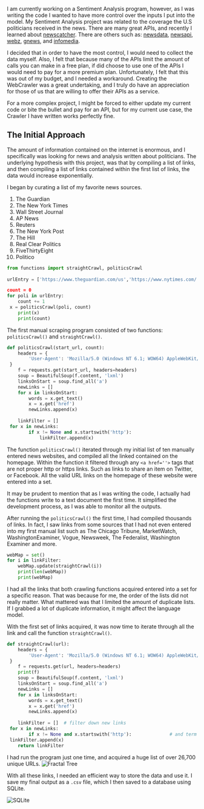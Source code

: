 I am currently working on a Sentiment Analysis program, however, as I was writing the code I wanted to have more control over the inputs I put into the model. My Sentiment Analysis project was related to the coverage the U.S politicians received in the news. There are many great APIs, and recently I learned about [newscatcher](https://newscatcherapi.com/free-news-api). There are others such as: [newsdata](newsdata.io), [newsapi](newsapi.org), [webz](webz.io), [gnews](gnews.io), and [infomedia](infomedia.org). 

I decided that in order to have the most control, I would need to collect the data myself. Also, I felt that because many of the APIs limit the amount of calls you can make in a free plan, if did choose to use one of the APIs I would need to pay for a more premium plan. Unfortunately, I felt that this was out of my budget, and I needed a workaround. Creating the WebCrawler was a great undertaking, and I truly do have an appreciation for those of us that are willing to offer their APIs as a service. 

For a more complex project, I might be forced to either update my current code or bite the bullet and pay for an API, but for my current use case, the Crawler I have written works perfectly fine.

## The Initial Approach
The amount of information contained on the internet is enormous, and I specifically was looking for news and analysis written about politicians. The underlying hypothesis with this project, was that by compiling a list of links, and then compiling a list of links contained within the first list of links, the data would increase exponentially.

I began by curating a list of my favorite news sources.
1. The Guardian
2. The New York Times
3. Wall Street Journal
4. AP News
5. Reuters
6. The New York Post
7. The Hill
8. Real Clear Politics
9. FiveThirtyEight
10. Politico

```python
from functions import straightCrawl, politicsCrawl  
  
urlEntry = ['https://www.theguardian.com/us','https://www.nytimes.com/', 'https://www.wsj.com/, 'https://apnews.com/', 'https://www.reuters.com/', 'https://nypost.com/', 'https://thehill.com/', 'https://www.realclearpolitics.com/', 'https://fivethirtyeight.com/', 'https://www.politico.com/']

count = 0  
for poli in urlEntry:  
    count += 1  
 x = politicsCrawl(poli, count)  
    print(x)  
    print(count)
```


The first manual scraping program consisted of two functions: ```politicsCrawl()``` and ```straightCrawl()```.

```python
def politicsCrawl(start_url, count):  
    headers = {  
        'User-Agent': 'Mozilla/5.0 (Windows NT 6.1; WOW64) AppleWebKit/537.36 (KHTML, like Gecko) Chrome/63.0.3239.132 Safari/537.36 QIHU 360SE'  
 }  
    f = requests.get(start_url, headers=headers)  
    soup = BeautifulSoup(f.content, 'lxml')  
    linksOnStart = soup.find_all('a')  
    newLinks = []  
    for x in linksOnStart:  
        words = x.get_text()  
        x = x.get('href')  
        newLinks.append(x)  
  
    linkFilter = []
 for x in newLinks:  
        if x != None and x.startswith('http'):  
            linkFilter.append(x)
```

The function ```politicsCrawl()```  iterated through my initial list of ten manually entered news websites, and compiled all the linked contained on the homepage.
Within the function it filtered through any ```<a href=''>``` tags that are not proper http or https links. Such as links to share an item on Twitter, or Facebook. All the valid URL links on the homepage of these website were entered into a set. 

It may be prudent to mention that as I was writing the code, I actually had the functions write to a text document the first time. It simplified the development process, as I was able to monitor all the outputs.

After running the ```politicsCrawl()``` the first time, I had compiled thousands of links. In fact, I saw links from some sources that I had not even entered into my first manual list such as The Chicago Tribune, MarketWatch, WashingtonExaminer, Vogue, Newsweek, The Federalist, Washington Examiner and more.

```python
webMap = set()  
for i in linkFilter:  
    webMap.update(straightCrawl(i))  
    print(len(webMap))  
    print(webMap)
```

I had all the links that both crawling functions acquired entered into a set for a specific reason. That was because for me, the order of the lists did not really matter. What mattered was that I limited the amount of duplicate lists. If I grabbed a lot of duplicate information, it might affect the language model. 

With the first set of links acquired, it was now time to iterate through all the link and call the function ```straightCrawl()```. 

```python
def straightCrawl(url):  
    headers = {  
        'User-Agent': 'Mozilla/5.0 (Windows NT 6.1; WOW64) AppleWebKit/537.36 (KHTML, like Gecko) Chrome/63.0.3239.132 Safari/537.36 QIHU 360SE'  
 }  
    f = requests.get(url, headers=headers)  
    print(f)  
    soup = BeautifulSoup(f.content, 'lxml')  
    linksOnStart = soup.find_all('a')  
    newLinks = []  
    for x in linksOnStart:  
        words = x.get_text()  
        x = x.get('href')  
        newLinks.append(x)  
  
    linkFilter = []  # filter down new links  
 for x in newLinks:  
        if x != None and x.startswith('http'):              # and term in x  
 linkFilter.append(x)  
    return linkFilter
```

I had run the program just one time, and acquired a huge list of over 26,700 unique URLs.
![Fractal Tree](https://github.com/amadzarak/CrawlerForNLP/blob/main/Pasted%20image%2020220403221137.png?raw=true)

With all these links, I needed an efficient way to store the data and use it. I save my final output as a  ```.csv``` file, which I then saved to a database using SQLite. 

![SQLite](https://github.com/amadzarak/CrawlerForNLP/blob/main/Pasted%20image%2020220403204309.png?raw=true)

